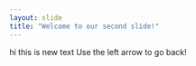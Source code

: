 ```yaml
---
layout: slide
title: "Welcome to our second slide!"
---
```

hi this is new text
Use the left arrow to go back!
